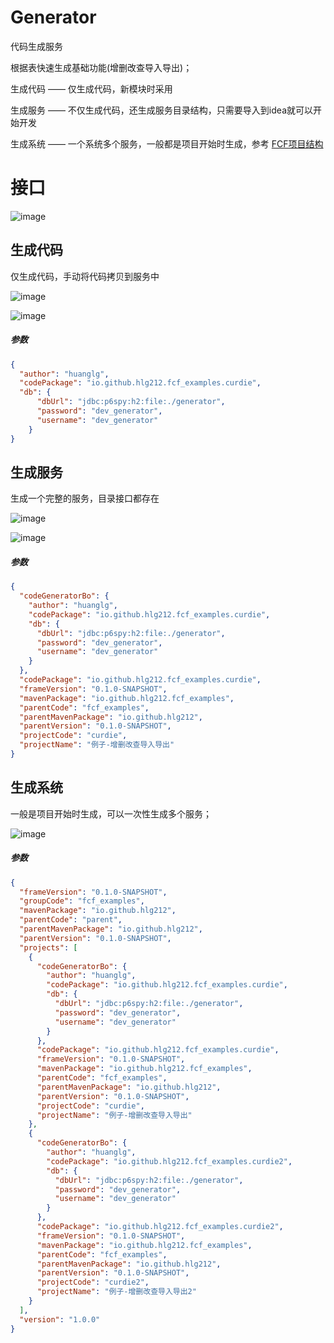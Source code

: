 # Generator
 代码生成服务
 
 根据表快速生成基础功能(增删改查导入导出)；
 
 生成代码 —— 仅生成代码，新模块时采用
 
 生成服务 —— 不仅生成代码，还生成服务目录结构，只需要导入到idea就可以开始开发

 生成系统 —— 一个系统多个服务，一般都是项目开始时生成，参考 [FCF项目结构]()

# 接口
![image](https://raw.githubusercontent.com/hlg212/fcf-examples/master/images/generator_show.jpg)

## 生成代码
仅生成代码，手动将代码拷贝到服务中

![image](https://raw.githubusercontent.com/hlg212/fcf-examples/master/images/generator_code.jpg)

![image](https://raw.githubusercontent.com/hlg212/fcf-examples/master/images/generator_code_down.jpg)

##### 参数
```json
{
  "author": "huanglg",
  "codePackage": "io.github.hlg212.fcf_examples.curdie",
  "db": {
      "dbUrl": "jdbc:p6spy:h2:file:./generator",
      "password": "dev_generator",
      "username": "dev_generator"
    }
}
```

## 生成服务
生成一个完整的服务，目录接口都存在

![image](https://raw.githubusercontent.com/hlg212/fcf-examples/master/images/generator_project.jpg)

![image](https://raw.githubusercontent.com/hlg212/fcf-examples/master/images/generator_project_dir.jpg)



##### 参数
```json
{
  "codeGeneratorBo": {
    "author": "huanglg",
    "codePackage": "io.github.hlg212.fcf_examples.curdie",
    "db": {
      "dbUrl": "jdbc:p6spy:h2:file:./generator",
      "password": "dev_generator",
      "username": "dev_generator"
    }
  },
  "codePackage": "io.github.hlg212.fcf_examples.curdie",
  "frameVersion": "0.1.0-SNAPSHOT",
  "mavenPackage": "io.github.hlg212.fcf_examples",
  "parentCode": "fcf_examples",
  "parentMavenPackage": "io.github.hlg212",
  "parentVersion": "0.1.0-SNAPSHOT",
  "projectCode": "curdie",
  "projectName": "例子-增删改查导入导出"
}
```
## 生成系统
一般是项目开始时生成，可以一次性生成多个服务；

![image](https://raw.githubusercontent.com/hlg212/fcf-examples/master/images/generator_projectGourp.png)

##### 参数
```json
{
  "frameVersion": "0.1.0-SNAPSHOT",
  "groupCode": "fcf_examples",
  "mavenPackage": "io.github.hlg212",
  "parentCode": "parent",
  "parentMavenPackage": "io.github.hlg212",
  "parentVersion": "0.1.0-SNAPSHOT",
  "projects": [
    {
      "codeGeneratorBo": {
        "author": "huanglg",
        "codePackage": "io.github.hlg212.fcf_examples.curdie",
        "db": {
          "dbUrl": "jdbc:p6spy:h2:file:./generator",
          "password": "dev_generator",
          "username": "dev_generator"
        }
      },
      "codePackage": "io.github.hlg212.fcf_examples.curdie",
      "frameVersion": "0.1.0-SNAPSHOT",
      "mavenPackage": "io.github.hlg212.fcf_examples",
      "parentCode": "fcf_examples",
      "parentMavenPackage": "io.github.hlg212",
      "parentVersion": "0.1.0-SNAPSHOT",
      "projectCode": "curdie",
      "projectName": "例子-增删改查导入导出"
    },
    {
      "codeGeneratorBo": {
        "author": "huanglg",
        "codePackage": "io.github.hlg212.fcf_examples.curdie2",
        "db": {
          "dbUrl": "jdbc:p6spy:h2:file:./generator",
          "password": "dev_generator",
          "username": "dev_generator"
        }
      },
      "codePackage": "io.github.hlg212.fcf_examples.curdie2",
      "frameVersion": "0.1.0-SNAPSHOT",
      "mavenPackage": "io.github.hlg212.fcf_examples",
      "parentCode": "fcf_examples",
      "parentMavenPackage": "io.github.hlg212",
      "parentVersion": "0.1.0-SNAPSHOT",
      "projectCode": "curdie2",
      "projectName": "例子-增删改查导入导出2"
    }
  ],
  "version": "1.0.0"
}
```